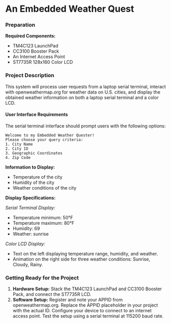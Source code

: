 # An Embedded Weather Quest

### Preparation

**Required Components:**
- TM4C123 LaunchPad
- CC3100 Booster Pack
- An Internet Access Point
- ST7735R 128x160 Color LCD

### Project Description

This system will process user requests from a laptop serial terminal, interact with openweathermap.org for weather data on U.S. cities, and display the obtained weather information on both a laptop serial terminal and a color LCD.

#### User Interface Requirements

The serial terminal interface should prompt users with the following options:

```
Welcome to my Embedded Weather Quester!
Please choose your query criteria:
1. City Name
2. City ID
3. Geographic Coordinates
4. Zip Code
```

**Information to Display:**
- Temperature of the city
- Humidity of the city
- Weather conditions of the city

**Display Specifications:**

*Serial Terminal Display:*
- Temperature minimum: 50°F
- Temperature maximum: 80°F
- Humidity: 69
- Weather: sunrise

*Color LCD Display:*
- Text on the left displaying temperature range, humidity, and weather.
- Animation on the right side for three weather conditions: Sunrise, Cloudy, Rainy.

### Getting Ready for the Project

1. **Hardware Setup:** Stack the TM4C123 LaunchPad and CC3100 Booster Pack, and connect the ST7735R LCD.
2. **Software Setup:**
Register and note your APPID from openweathermap.org.
Replace the APPID placeholder in your project with the actual ID.
Configure your device to connect to an internet access point.
Test the setup using a serial terminal at 115200 baud rate.


